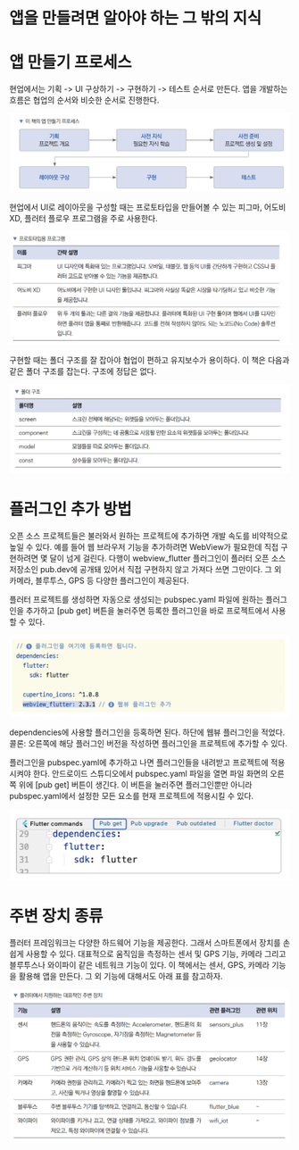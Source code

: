 # **앱을 만들려면 알아야 하는 그 밖의 지식**  
# **앱 만들기 프로세스**  
현업에서는 기획 -> UI 구상하기 -> 구현하기 -> 테스트 순서로 만든다. 앱을 개발하는 흐름은 협업의 순서와 비슷한 순서로 
진행한다.  
  
![img.png](image/img.png)  
  
현업에서 UI로 레이아웃을 구성할 때는 프로토타입을 만들어볼 수 있는 피그마, 어도비 XD, 플러터 플로우 프로그램을 주로 
사용한다.  
  
![img.png](image/img2.png)  
  
구현할 때는 폴더 구조를 잘 잡아야 협업이 편하고 유지보수가 용이하다. 이 책은 다음과 같은 폴더 구조를 잡는다. 구조에 정답은 
없다.  
  
![img.png](image/img3.png)  
  
# **플러그인 추가 방법**  
오픈 소스 프로젝트들은 불러와서 원하는 프로젝트에 추가하면 개발 속도를 비약적으로 높일 수 있다. 예를 들어 웹 브라우저 기능을 
추가하려면 WebView가 필요한데 직접 구현하려면 몇 달이 넘게 걸린다. 다행이 webview_flutter 플러그인이 플러터 오픈 소스 저장소인 
pub.dev에 공개돼 있어서 직접 구현하지 않고 가져다 쓰면 그만이다. 그 외 카메라, 블루투스, GPS 등 다양한 플러그인이 제공된다.  
  
플러터 프로젝트를 생성하면 자동으로 생성되는 pubspec.yaml 파일에 원하는 플러그인을 추가하고 [pub get] 버튼을 눌러주면 
등록한 플러그인을 바로 프로젝트에서 사용할 수 있다.  
  
![img.png](image/img4.png)  
  
dependencies에 사용할 플러그인을 등혹하면 된다. 하단에 웹뷰 플러그인을 적었다. 콜론: 오른쪽에 해당 플러그인 버전을 
작성하면 플러그인을 프로젝트에 추가할 수 있다.  
  
플러그인을 pubspec.yaml에 추가하고 나면 플러그인들을 내려받고 프로젝트에 적용시켜야 한다. 안드로이드 스튜디오에서 pubspec.yaml 
파일을 열면 파일 화면의 오른쪽 위에 [pub get] 버튼이 생긴다. 이 버튼을 눌러주면 플러그인뿐만 아니라 pubspec.yaml에서 
설정한 모든 요소를 현재 프로젝트에 적용시킬 수 있다.  
  
![img.png](image/img5.png)  
  
# **주변 장치 종류**  
플러터 프레임워크는 다양한 하드웨어 기능을 제공한다. 그래서 스마트폰에서 장치를 손쉽게 사용할 수 있다. 대표적으로 움직임을 
측정하는 센서 및 GPS 기능, 카메라 그리고 블루투스나 와이파이 같은 네트워크 기능이 있다. 이 책에서는 센서, GPS, 카메라 기능을 
활용해 앱을 만든다. 그 외 기능에 대해서도 아래 표를 참고하자.  
  
![img.png](image/img6.png)  
  
